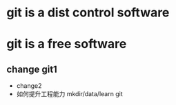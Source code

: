 # git is a dist control software
# git is a free software
## change git1
+ change2
+ 如何提升工程能力
mkdir/data/learn git
